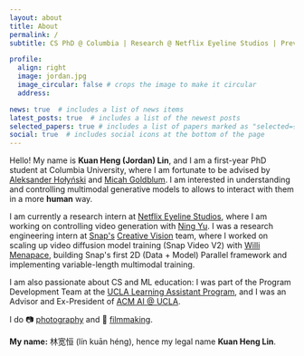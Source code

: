 ```yaml
---
layout: about
title: About
permalink: /
subtitle: CS PhD @ Columbia | Research @ Netflix Eyeline Studios | Prev CS + Math @ UCLA | Prev Research @ Snap

profile:
  align: right
  image: jordan.jpg
  image_circular: false # crops the image to make it circular
  address:

news: true  # includes a list of news items
latest_posts: true  # includes a list of the newest posts
selected_papers: true # includes a list of papers marked as "selected={true}"
social: true  # includes social icons at the bottom of the page
---
```


Hello! My name is **Kuan Heng (Jordan) Lin**, and I am a first-year PhD student at Columbia University, where I am fortunate to be advised by [Aleksander Hołyński](https://holynski.org/) and [Micah Goldblum](https://goldblum.github.io/). I am interested in understanding and controlling multimodal generative models to allows to interact with them in a more **human** way.

I am currently a research intern at [Netflix Eyeline Studios](https://www.eyelinestudios.com/), where I am working on controlling video generation with [Ning Yu](https://ningyu1991.github.io/). I was a research engineering intern at [Snap's](https://research.snap.com/) [Creative Vision](https://research.snap.com/team/category/creative-vision.html) team, where I worked on scaling up video diffusion model training (Snap Video V2) with [Willi Menapace](https://www.willimenapace.com/), building Snap's first 2D (Data + Model) Parallel framework and implementing variable-length multimodal training.

I am also passionate about CS and ML education: I was part of the Program Development Team at the [UCLA Learning Assistant Program](https://ceils.ucla.edu/learning-communities-trainings/learning-assistant-program/), and I was an Advisor and Ex-President of [ACM AI @ UCLA](https://ai.uclaacm.com).

I do :camera: [photography](https://www.instagram.com/nine_egg/) and :movie_camera: [filmmaking](https://jordanlin.notion.site/Film-Portfolio-15b72433ba87805ea223f2c62216d4db).

**My name:** 林宽恒 (lín kuān héng), hence my legal name <b>Kuan Heng Lin</b>.
